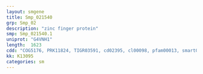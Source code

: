 ```yaml
---
layout: smgene
title: Smp_021540
grp: Smp_02
description: "zinc finger protein"
smp: Smp_021540.1
uniprot: "G4VNH1"
length:  1623
cdd: "COG5176, PRK11824, TIGR03591, cd02395, cl00098, pfam00013, smart00322"
kk: K13095
categories: sm
---
```

